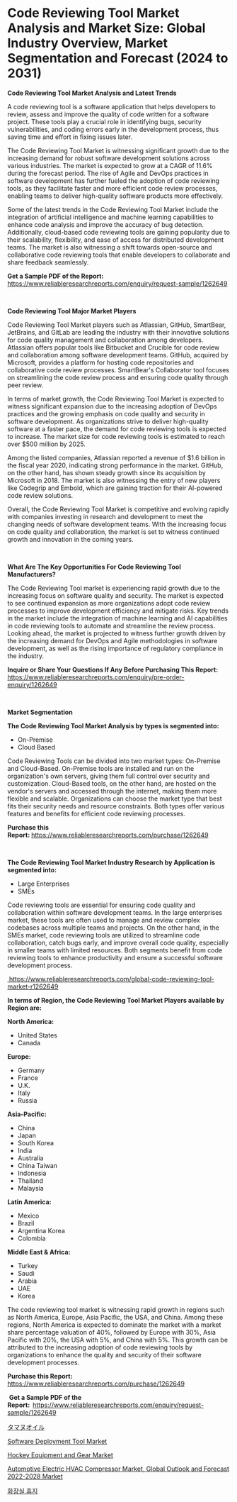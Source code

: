 <p><h1>Code Reviewing Tool Market Analysis and Market Size: Global Industry Overview, Market Segmentation and Forecast (2024 to 2031)</h1></p><p><strong>Code Reviewing Tool Market Analysis and Latest Trends</strong></p>
<p><p>A code reviewing tool is a software application that helps developers to review, assess and improve the quality of code written for a software project. These tools play a crucial role in identifying bugs, security vulnerabilities, and coding errors early in the development process, thus saving time and effort in fixing issues later.</p><p>The Code Reviewing Tool Market is witnessing significant growth due to the increasing demand for robust software development solutions across various industries. The market is expected to grow at a CAGR of 11.6% during the forecast period. The rise of Agile and DevOps practices in software development has further fueled the adoption of code reviewing tools, as they facilitate faster and more efficient code review processes, enabling teams to deliver high-quality software products more effectively.</p><p>Some of the latest trends in the Code Reviewing Tool Market include the integration of artificial intelligence and machine learning capabilities to enhance code analysis and improve the accuracy of bug detection. Additionally, cloud-based code reviewing tools are gaining popularity due to their scalability, flexibility, and ease of access for distributed development teams. The market is also witnessing a shift towards open-source and collaborative code reviewing tools that enable developers to collaborate and share feedback seamlessly.</p></p>
<p><strong>Get a Sample PDF of the Report:&nbsp;</strong> <a href="https://www.reliableresearchreports.com/enquiry/request-sample/1262649">https://www.reliableresearchreports.com/enquiry/request-sample/1262649</a></p>
<p>&nbsp;</p>
<p><strong>Code Reviewing Tool Major Market Players</strong></p>
<p><p>Code Reviewing Tool Market players such as Atlassian, GitHub, SmartBear, JetBrains, and GitLab are leading the industry with their innovative solutions for code quality management and collaboration among developers. Atlassian offers popular tools like Bitbucket and Crucible for code review and collaboration among software development teams. GitHub, acquired by Microsoft, provides a platform for hosting code repositories and collaborative code review processes. SmartBear's Collaborator tool focuses on streamlining the code review process and ensuring code quality through peer review.</p><p>In terms of market growth, the Code Reviewing Tool Market is expected to witness significant expansion due to the increasing adoption of DevOps practices and the growing emphasis on code quality and security in software development. As organizations strive to deliver high-quality software at a faster pace, the demand for code reviewing tools is expected to increase. The market size for code reviewing tools is estimated to reach over $500 million by 2025.</p><p>Among the listed companies, Atlassian reported a revenue of $1.6 billion in the fiscal year 2020, indicating strong performance in the market. GitHub, on the other hand, has shown steady growth since its acquisition by Microsoft in 2018. The market is also witnessing the entry of new players like Codegrip and Embold, which are gaining traction for their AI-powered code review solutions.</p><p>Overall, the Code Reviewing Tool Market is competitive and evolving rapidly with companies investing in research and development to meet the changing needs of software development teams. With the increasing focus on code quality and collaboration, the market is set to witness continued growth and innovation in the coming years.</p></p>
<p>&nbsp;</p>
<p><strong>What Are The Key Opportunities For Code Reviewing Tool Manufacturers?</strong></p>
<p><p>The Code Reviewing Tool market is experiencing rapid growth due to the increasing focus on software quality and security. The market is expected to see continued expansion as more organizations adopt code review processes to improve development efficiency and mitigate risks. Key trends in the market include the integration of machine learning and AI capabilities in code reviewing tools to automate and streamline the review process. Looking ahead, the market is projected to witness further growth driven by the increasing demand for DevOps and Agile methodologies in software development, as well as the rising importance of regulatory compliance in the industry.</p></p>
<p><strong>Inquire or Share Your Questions If Any Before Purchasing This Report:</strong> <a href="https://www.reliableresearchreports.com/enquiry/pre-order-enquiry/1262649">https://www.reliableresearchreports.com/enquiry/pre-order-enquiry/1262649</a></p>
<p>&nbsp;</p>
<p><strong>Market Segmentation</strong></p>
<p><strong>The Code Reviewing Tool Market Analysis by types is segmented into:</strong></p>
<p><ul><li>On-Premise</li><li>Cloud Based</li></ul></p>
<p><p>Code Reviewing Tools can be divided into two market types: On-Premise and Cloud-Based. On-Premise tools are installed and run on the organization's own servers, giving them full control over security and customization. Cloud-Based tools, on the other hand, are hosted on the vendor's servers and accessed through the internet, making them more flexible and scalable. Organizations can choose the market type that best fits their security needs and resource constraints. Both types offer various features and benefits for efficient code reviewing processes.</p></p>
<p><strong>Purchase this Report:&nbsp;</strong><a href="https://www.reliableresearchreports.com/purchase/1262649">https://www.reliableresearchreports.com/purchase/1262649</a></p>
<p>&nbsp;</p>
<p><strong>The Code Reviewing Tool Market Industry Research by Application is segmented into:</strong></p>
<p><ul><li>Large Enterprises</li><li>SMEs</li></ul></p>
<p><p>Code reviewing tools are essential for ensuring code quality and collaboration within software development teams. In the large enterprises market, these tools are often used to manage and review complex codebases across multiple teams and projects. On the other hand, in the SMEs market, code reviewing tools are utilized to streamline code collaboration, catch bugs early, and improve overall code quality, especially in smaller teams with limited resources. Both segments benefit from code reviewing tools to enhance productivity and ensure a successful software development process.</p></p>
<p><a href="https://www.reliableresearchreports.com/global-code-reviewing-tool-market-r1262649">&nbsp;https://www.reliableresearchreports.com/global-code-reviewing-tool-market-r1262649</a></p>
<p><strong>In terms of Region, the Code Reviewing Tool Market Players available by Region are:</strong></p>
<p>
    <p> <strong> North America: </strong>
        <ul>
            <li>United States</li>
            <li>Canada</li>
        </ul>
        </p> 
    <p> <strong> Europe: </strong>
        <ul>
            <li>Germany</li>
            <li>France</li>
            <li>U.K.</li>
            <li>Italy</li>
            <li>Russia</li>
        </ul>
        </p> 
    <p> <strong> Asia-Pacific: </strong>
        <ul>
            <li>China</li>
            <li>Japan</li>
            <li>South Korea</li>
            <li>India</li>
            <li>Australia</li>
            <li>China Taiwan</li>
            <li>Indonesia</li>
            <li>Thailand</li>
            <li>Malaysia</li>
        </ul>
        </p> 
    <p> <strong> Latin America: </strong>
        <ul>
            <li>Mexico</li>
            <li>Brazil</li>
            <li>Argentina Korea</li>
            <li>Colombia</li>
        </ul>
        </p> 
    <p> <strong> Middle East & Africa: </strong>
        <ul>
            <li>Turkey</li>
            <li>Saudi</li>
            <li>Arabia</li>
            <li>UAE</li>
            <li>Korea</li>
        </ul>
    </p>
    </p>
<p><p>The code reviewing tool market is witnessing rapid growth in regions such as North America, Europe, Asia Pacific, the USA, and China. Among these regions, North America is expected to dominate the market with a market share percentage valuation of 40%, followed by Europe with 30%, Asia Pacific with 20%, the USA with 5%, and China with 5%. This growth can be attributed to the increasing adoption of code reviewing tools by organizations to enhance the quality and security of their software development processes.</p></p>
<p><strong>Purchase this Report: </strong><a href="https://www.reliableresearchreports.com/purchase/1262649">https://www.reliableresearchreports.com/purchase/1262649</a></p>
<p>&nbsp;<strong>Get a Sample PDF of the Report:&nbsp;&nbsp;</strong><a href="https://www.reliableresearchreports.com/enquiry/request-sample/1262649">https://www.reliableresearchreports.com/enquiry/request-sample/1262649</a></p>
<p><strong></strong></p>
<p><p><a href="https://github.com/luffiazaza/Market-Research-Report-List-1/blob/main/514896160173.md">タマヌオイル</a></p><p><a href="https://github.com/tamvrosiya/Market-Research-Report-List-4/blob/main/software-deployment-tool-market.md">Software Deployment Tool Market</a></p><p><a href="https://issuu.com/reportprime-2/docs/hockey-equipment-and-gear-market-size-2030.pptx">Hockey Equipment and Gear Market</a></p><p><a href="https://www.linkedin.com/pulse/automotive-electric-hvac-compressor-market-global-outlook-forecast-quwoe">Automotive Electric HVAC Compressor Market, Global Outlook and Forecast 2022-2028 Market</a></p><p><a href="https://github.com/solomonbode85/Market-Research-Report-List-1/blob/main/550359060169.md">화장실 휴지</a></p></p>